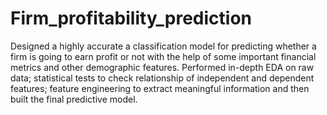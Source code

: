 # Firm_profitability_prediction
Designed a highly accurate a classification model for predicting whether a firm is going to earn profit or not with the help of
some important financial metrics and other demographic features.
Performed in-depth EDA on raw data; statistical tests to check relationship of independent and dependent features;
feature engineering to extract meaningful information and then built the final predictive model.
